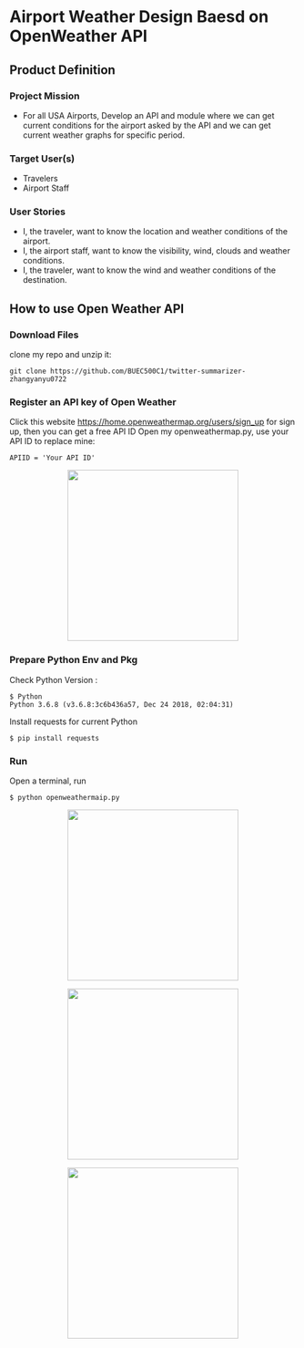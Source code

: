 # Airport Weather Design Baesd on OpenWeather API

## Product Definition

### Project Mission
- For all USA Airports, Develop an API and module where we can get current conditions for the airport asked by the API and we can get current weather graphs for specific period.

### Target User(s)
- Travelers
- Airport Staff

### User Stories
- I, the traveler, want to know the location and weather conditions of the airport.
- I, the airport staff, want to know the visibility, wind, clouds and weather conditions.
- I, the traveler, want to know the wind and weather conditions of the destination.

## How to use Open Weather API
### Download Files    
clone my repo and unzip it:   
```
git clone https://github.com/BUEC500C1/twitter-summarizer-zhangyanyu0722
```

### Register an API key of Open Weather     
Click this website https://home.openweathermap.org/users/sign_up for sign up, then you can get a free API ID
Open my openweathermap.py, use your API ID to replace mine:    
```
APIID = 'Your API ID'
```
<p align="middle">
  <img src="https://github.com/BUEC500C1/twitter-summarizer-zhangyanyu0722/tree/master/picture/4.png" width="300">

### Prepare Python Env and Pkg
Check Python Version : 
```
$ Python
Python 3.6.8 (v3.6.8:3c6b436a57, Dec 24 2018, 02:04:31) 
```
Install requests for current Python
```
$ pip install requests
```

### Run
Open a terminal, run
```
$ python openweathermaip.py
```
<p align="middle">
  <img src="https://github.com/BUEC500C1/twitter-summarizer-zhangyanyu0722/tree/master/picture/1.png" width="300">
  
<p align="middle">
  <img src="https://github.com/BUEC500C1/twitter-summarizer-zhangyanyu0722/tree/master/picture/2.png" width="300">

<p align="middle">
  <img src="https://github.com/BUEC500C1/twitter-summarizer-zhangyanyu0722/tree/master/picture/3.png" width="300">





